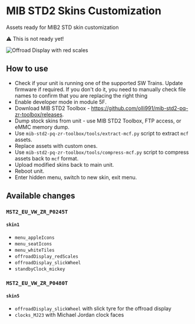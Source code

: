 # MIB STD2 Skins Customization
Assets ready for MIB2 STD skin customization

⚠️ This is not ready yet!

![Offroad Display with red scales](https://raw.githubusercontent.com/mrfixpl/mib-std2-skins-customization/main/previews/SCREENSHOT_CarMainOffroad_redScales.jpg)

## How to use
* Check if your unit is running one of the supported SW Trains. Update firmware if required. If you don't do it, you need to manually check file names to confirm that you are replacing the right thing
* Enable developer mode in module 5F.
* Download MIB STD2 Toolbox - https://github.com/olli991/mib-std2-pq-zr-toolbox/releases.
* Dump stock skins from unit - use MIB STD2 Toolbox, FTP access, or eMMC memory dump.
* Use `mib-std2-pq-zr-toolbox/tools/extract-mcf.py` script to extract `mcf` assets.
* Replace assets with custom ones.
* Use `mib-std2-pq-zr-toolbox/tools/compress-mcf.py` script to compress assets back to `mcf` format.
* Upload modified skins back to main unit.
* Reboot unit.
* Enter hidden menu, switch to new skin, exit menu.

## Available changes
### `MST2_EU_VW_ZR_P0245T`
#### `skin1`
* `menu_appleIcons`
* `menu_seatIcons`
* `menu_whiteTiles`
* `offroadDisplay_redScales`
* `offroadDisplay_slickWheel`
* `standbyClock_mickey`

### `MST2_EU_VW_ZR_P0480T`
#### `skin5`
* `offroadDisplay_slickWheel` with slick tyre for the offroad display
* `clocks_MJ23` with Michael Jordan clock faces